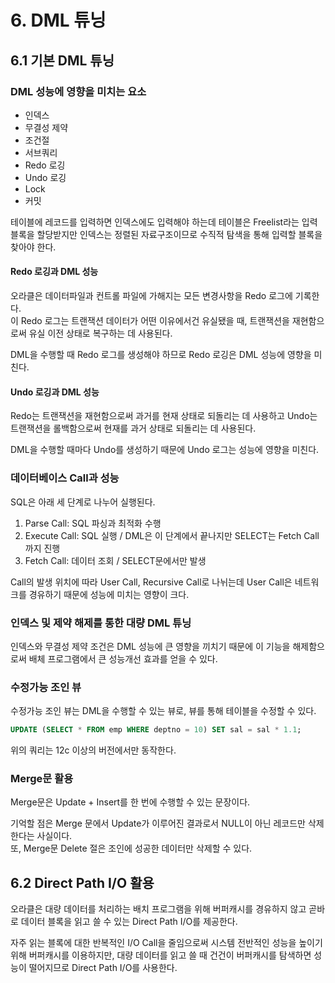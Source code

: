 # 6. DML 튜닝

## 6.1 기본 DML 튜닝

### DML 성능에 영향을 미치는 요소
- 인덱스
- 무결성 제약
- 조건절
- 서브쿼리
- Redo 로깅
- Undo 로깅
- Lock
- 커밋

테이블에 레코드를 입력하면 인덱스에도 입력해야 하는데 테이블은 Freelist라는 입력 블록을 할당받지만 인덱스는 정렬된 자료구조이므로 수직적 탐색을 통해 입력할 블록을 찾아야 한다.
<br>

#### Redo 로깅과 DML 성능
오라클은 데이터파일과 컨트롤 파일에 가해지는 모든 변경사항을 Redo 로그에 기록한다.
<br>
이 Redo 로그는 트랜잭션 데이터가 어떤 이유에서건 유실됐을 때, 트랜잭션을 재현함으로써 유실 이전 상태로 복구하는 데 사용된다.

DML을 수행할 때 Redo 로그를 생성해야 하므로 Redo 로깅은 DML 성능에 영향을 미친다.

#### Undo 로깅과 DML 성능
Redo는 트랜잭션을 재현함으로써 과거를 현재 상태로 되돌리는 데 사용하고 Undo는 트랜잭션을 롤백함으로써 현재를 과거 상태로 되돌리는 데 사용된다.

DML을 수행할 때마다 Undo를 생성하기 때문에 Undo 로그는 성능에 영향을 미친다.

### 데이터베이스 Call과 성능
SQL은 아래 세 단계로 나누어 실행된다.
1. Parse Call: SQL 파싱과 최적화 수행
2. Execute Call: SQL 실행 / DML은 이 단계에서 끝나지만 SELECT는 Fetch Call까지 진행
3. Fetch Call: 데이터 조회 / SELECT문에서만 발생

Call의 발생 위치에 따라 User Call, Recursive Call로 나뉘는데 User Call은 네트워크를 경유하기 때문에 성능에 미치는 영향이 크다.

### 인덱스 및 제약 해제를 통한 대량 DML 튜닝
인덱스와 무결성 제약 조건은 DML 성능에 큰 영향을 끼치기 때문에 이 기능을 해제함으로써 배체 프로그램에서 큰 성능개선 효과를 얻을 수 있다.

### 수정가능 조인 뷰
수정가능 조인 뷰는 DML을 수행할 수 있는 뷰로, 뷰를 통해 테이블을 수정할 수 있다.
```sql
UPDATE (SELECT * FROM emp WHERE deptno = 10) SET sal = sal * 1.1;
```
위의 쿼리는 12c 이상의 버전에서만 동작한다.

### Merge문 활용
Merge문은 Update + Insert를 한 번에 수행할 수 있는 문장이다.

기억할 점은 Merge 문에서 Update가 이루어진 결과로서 NULL이 아닌 레코드만 삭제한다는 사실이다.
<br>
또, Merge문 Delete 절은 조인에 성공한 데이터만 삭제할 수 있다.

## 6.2 Direct Path I/O 활용
오라클은 대량 데이터를 처리하는 배치 프로그램을 위해 버퍼캐시를 경유하지 않고 곧바로 데이터 블록을 읽고 쓸 수 있는 Direct Path I/O를 제공한다.

자주 읽는 블록에 대한 반복적인 I/O Call을 줄임으로써 시스템 전반적인 성능을 높이기 위해 버퍼캐시를 이용하지만, 대량 데이터를 읽고 쓸 때 건건이 버퍼캐시를 탐색하면 성능이 떨어지므로 Direct Path I/O를 사용한다.


